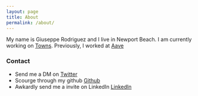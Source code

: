 ```yaml
---
layout: page
title: About
permalink: /about/
---
```


My name is Giuseppe Rodriguez and I live in Newport Beach. I am currently working on [Towns](https://towns.com).
Previously, I worked at [Aave](https://aave.com)

### Contact

- Send me a DM on [Twitter](https://twitter.com/giuseppecrj)
- Scourge through my github [Github](https://github.com/giuseppecrj)
- Awkardly send me a invite on LinkedIn [LinkedIn](https://www.linkedin.com/in/giuseppecrj/)

